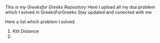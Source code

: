 *This is my Greeksfor Greeks Repository*
Here I upload all my dsa problem which I solved in GreeksForGreeks
Stay updated and conected with me

Here a list which problem I solved
1. Kth Distance
2. 
